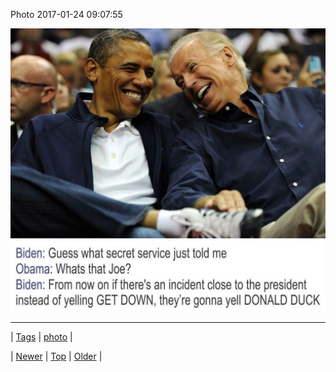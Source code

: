 <!--
title: Photo 2017-01-24 09
date: 2020-06-28T15:27:00.149Z
tags: photo
-->


Photo 2017-01-24 09:07:55

![](156303803634-0.jpg)

<!--BOTTOM-POST-NAVIGATION-->
---

| [Tags](tags.md) | [photo](tag-photo.md) |

| [Newer](156272510946.md) | [Top](index.md) | [Older](156304241185.md) |